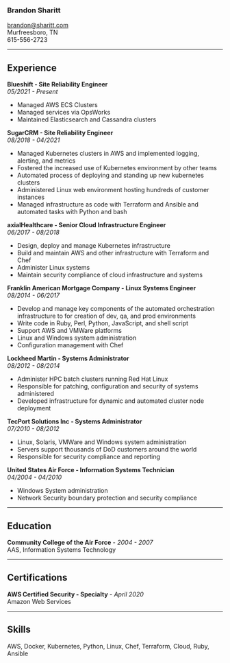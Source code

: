 ### Brandon Sharitt
brandon@sharitt.com  
Murfreesboro, TN  
615-556-2723

---

## Experience

**Blueshift - Site Reliability Engineer**  
*05/2021 - Present*  
* Managed AWS ECS Clusters  
* Managed services via OpsWorks  
* Maintained Elasticsearch and Cassandra clusters  

**SugarCRM - Site Reliability Engineer**  
*08/2018 - 04/2021*  
* Managed Kubernetes clusters in AWS and implemented logging, alerting, and metrics  
* Fostered the increased use of Kubernetes environment by other teams  
* Automated process of deploying and standing up new kubernetes clusters  
* Administered Linux web environment hosting hundreds of customer instances  
* Managed infrastructure as code with Terraform and Ansible and automated tasks with Python and bash  

**axialHealthcare - Senior Cloud Infrastructure Engineer**  
*06/2017 - 08/2018*  
* Design, deploy and manage Kubernetes infrastructure  
* Build and maintain AWS and other infrastructure with Terraform and Chef  
* Administer Linux systems  
* Maintain security compliance of cloud infrastructure and systems  

**Franklin American Mortgage Company - Linux Systems Engineer**  
*08/2014 - 06/2017*  
* Develop and manage key components of the automated orchestration infrastructure to for creation of dev, qa, and prod environments  
* Write code in Ruby, Perl, Python, JavaScript, and shell script  
* Support AWS and VMWare platforms  
* Linux and Windows system administration  
* Configuration management with Chef  

**Lockheed Martin - Systems Administrator**  
*08/2012 - 08/2014*  
* Administer HPC batch clusters running Red Hat Linux  
* Responsible for patching, configuration and security of systems administered  
* Developed infrastructure for dynamic and automated cluster node deployment  

**TecPort Solutions Inc - Systems Administrator**  
*07/2010 - 08/2012*  
* Linux, Solaris, VMWare and Windows system administration  
* Servers support thousands of DoD customers around the world  
* Responsible for security compliance and reporting  

**United States Air Force - Information Systems Technician**  
*04/2004 - 04/2010*  
* Windows System administration  
* Network Security boundary protection and security compliance  

---

## Education

**Community College of the Air Force** - *2004 - 2007*  
AAS, Information Systems Technology  

---

## Certifications

**AWS Certified Security - Specialty** - *April 2020*  
Amazon Web Services

---

## Skills

AWS, Docker, Kubernetes, Python, Linux, Chef, Terraform, Cloud, Ruby, Ansible
